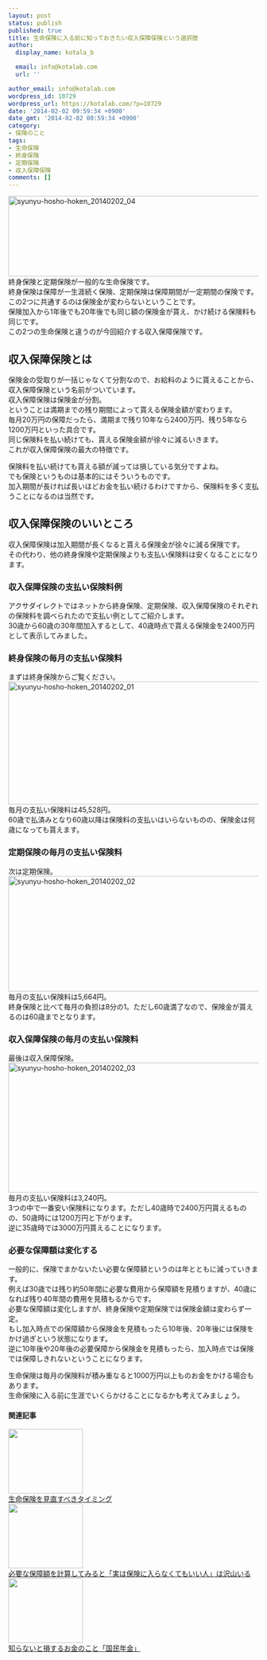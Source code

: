 ```yaml
---
layout: post
status: publish
published: true
title: 生命保険に入る前に知っておきたい収入保障保険という選択肢
author:
  display_name: kotala_b

  email: info@kotalab.com
  url: ''

author_email: info@kotalab.com
wordpress_id: 10729
wordpress_url: https://kotalab.com/?p=10729
date: '2014-02-02 09:59:34 +0900'
date_gmt: '2014-02-02 00:59:34 +0900'
category:
- 保険のこと
tags:
- 生命保険
- 終身保険
- 定期保険
- 収入保障保険
comments: []
---
```

<p><img src="https://kotalab.com/wp-content/uploads/syunyu-hosho-hoken_20140202_04-546x162.png" alt="syunyu-hosho-hoken_20140202_04" width="546" height="162" class="alignnone size-large wp-image-10736" /><br />
終身保険と定期保険が一般的な生命保険です。<br />
終身保険は保障が一生涯続く保険、定期保険は保障期間が一定期間の保険です。<br />
この2つに共通するのは保険金が変わらないということです。<br />
保険加入から1年後でも20年後でも同じ額の保険金が貰え、かけ続ける保険料も同じです。<br />
この2つの生命保険と違うのが今回紹介する収入保障保険です。<br />
<!--more--></p>
<h2>収入保障保険とは</h2>
<p>保険金の受取りが一括じゃなくて分割なので、お給料のように貰えることから、収入保障保険という名前がついています。<br />
収入保障保険は保険金が分割。<br />
ということは満期までの残り期間によって貰える保険金額が変わります。<br />
毎月20万円の保障だったら、満期まで残り10年なら2400万円、残り5年なら1200万円といった具合です。<br />
同じ保険料を払い続けても、貰える保険金額が徐々に減るいきます。<br />
これが収入保障保険の最大の特徴です。</p>
<p>保険料を払い続けても貰える額が減っては損している気分ですよね。<br />
でも保険というものは基本的にはそういうものです。<br />
加入期間が長ければ長いほどお金を払い続けるわけですから、保険料を多く支払うことになるのは当然です。</p>
<h2>収入保障保険のいいところ</h2>
<p>収入保障保険は加入期間が長くなると貰える保険金が徐々に減る保険です。<br />
その代わり、他の終身保険や定期保険よりも支払い保険料は安くなることになります。</p>
<h3>収入保障保険の支払い保険料例</h3>
<p>アクサダイレクトではネットから終身保険、定期保険、収入保障保険のそれぞれの保険料を調べられたので支払い例としてご紹介します。<br />
30歳から60歳の30年間加入するとして、40歳時点で貰える保険金を2400万円として表示してみました。</p>
<h3>終身保険の毎月の支払い保険料</h3>
<p>まずは終身保険からご覧ください。<br />
<img src="https://kotalab.com/wp-content/uploads/syunyu-hosho-hoken_20140202_01-546x247.png" alt="syunyu-hosho-hoken_20140202_01" width="546" height="247" class="alignnone size-large wp-image-10732" /><br />
毎月の支払い保険料は45,528円。<br />
60歳で払済みとなり60歳以降は保険料の支払いはいらないものの、保険金は何歳になっても貰えます。</p>
<h3>定期保険の毎月の支払い保険料</h3>
<p>次は定期保険。<br />
<img src="https://kotalab.com/wp-content/uploads/syunyu-hosho-hoken_20140202_02-546x232.png" alt="syunyu-hosho-hoken_20140202_02" width="546" height="232" class="alignnone size-large wp-image-10734" /><br />
毎月の支払い保険料は5,664円。<br />
終身保険と比べて毎月の負担は8分の1。ただし60歳満了なので、保険金が貰えるのは60歳までとなります。</p>
<h3>収入保障保険の毎月の支払い保険料</h3>
<p>最後は収入保障保険。<br />
<img src="https://kotalab.com/wp-content/uploads/syunyu-hosho-hoken_20140202_03-546x261.png" alt="syunyu-hosho-hoken_20140202_03" width="546" height="261" class="alignnone size-large wp-image-10733" /><br />
毎月の支払い保険料は3,240円。<br />
3つの中で一番安い保険料になります。ただし40歳時で2400万円貰えるものの、50歳時には1200万円と下がります。<br />
逆に35歳時では3000万円貰えることになります。</p>
<h3>必要な保障額は変化する</h3>
<p>一般的に、保険でまかないたい必要な保障額というのは年とともに減っていきます。<br />
例えば30歳では残り約50年間に必要な費用から保障額を見積りますが、40歳になれば残り40年間の費用を見積もるからです。<br />
必要な保障額は変化しますが、終身保険や定期保険では保険金額は変わらず一定。<br />
もし加入時点での保障額から保険金を見積もったら10年後、20年後には保険をかけ過ぎという状態になります。<br />
逆に10年後や20年後の必要保障から保険金を見積もったら、加入時点では保険では保障しきれないということになります。</p>
<p>生命保険は毎月の保険料が積み重なると1000万円以上ものお金をかける場合もあります。<br />
生命保険に入る前に生涯でいくらかけることになるかも考えてみましょう。</p>
<h4 class="rel">関連記事</h4>
<div class="shht">
<div class="shhtimg"><a href="https://kotalab.com/review-timing-of-the-insurance" target="_blank"><img src="https://kotalab.com/wp-content/uploads/Review-timing-of-the-insurance_140128-546x361.jpg" alt="" width="150" height="130" /></a></div>
<div class="shhttext"><a href="https://kotalab.com/review-timing-of-the-insurance" target="_blank">生命保険を見直すべきタイミング</a><span class="removed_link" title="b.hatena.ne.jp/entry/https://kotalab.com/review-timing-of-the-insurance"><img border="0" src="https://b.hatena.ne.jp/entry/image/https://kotalab.com/review-timing-of-the-insurance" alt="" /></span></div>
</div>
<div class="shht">
<div class="shhtimg"><a href="https://kotalab.com/dont-need-insurance" target="_blank"><img src="https://kotalab.com/wp-content/uploads/dontneedinsurance_131128-546x409.jpg" alt="" width="150" height="130" /></a></div>
<div class="shhttext"><a href="https://kotalab.com/dont-need-insurance" target="_blank">必要な保障額を計算してみると「実は保険に入らなくてもいい人」は沢山いる</a><span class="removed_link" title="b.hatena.ne.jp/entry/https://kotalab.com/dont-need-insurance"><img border="0" src="https://b.hatena.ne.jp/entry/image/https://kotalab.com/dont-need-insurance" alt="" /></span></div>
</div>
<div class="shht">
<div class="shhtimg"><a href="https://kotalab.com/money-nenkin" target="_blank"><img src="https://kotalab.com/wp-content/uploads/money-nenkin_140208-546x361.jpg" alt="" width="150" height="130" /></a></div>
<div class="shhttext"><a href="https://kotalab.com/money-nenkin" target="_blank">知らないと損するお金のこと「国民年金」</a><span class="removed_link" title="b.hatena.ne.jp/entry/https://kotalab.com/money-nenkin"><img border="0" src="https://b.hatena.ne.jp/entry/image/https://kotalab.com/money-nenkin" alt="" /></span></div>
</div>
